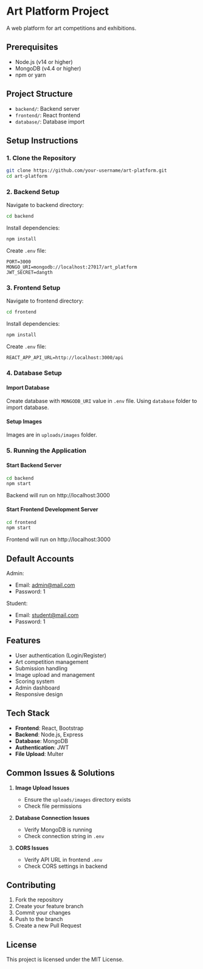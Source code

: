 # Art Platform Project

A web platform for art competitions and exhibitions.

## Prerequisites

- Node.js (v14 or higher)
- MongoDB (v4.4 or higher)
- npm or yarn

## Project Structure

- `backend/`: Backend server
- `frontend/`: React frontend
- `database/`: Database import

## Setup Instructions

### 1. Clone the Repository

```bash
git clone https://github.com/your-username/art-platform.git
cd art-platform
```

### 2. Backend Setup

Navigate to backend directory:
```bash
cd backend
```

Install dependencies:
```bash
npm install
```

Create `.env` file:
```env
PORT=3000
MONGO_URI=mongodb://localhost:27017/art_platform
JWT_SECRET=dangth
```

### 3. Frontend Setup

Navigate to frontend directory:
```bash
cd frontend
```

Install dependencies:
```bash
npm install
```

Create `.env` file:
```env
REACT_APP_API_URL=http://localhost:3000/api
```

### 4. Database Setup

#### Import Database
Create database with `MONGODB_URI` value in `.env` file.
Using `database` folder to import database.

#### Setup Images
Images are in `uploads/images` folder.

### 5. Running the Application

#### Start Backend Server
```bash
cd backend
npm start
```
Backend will run on http://localhost:3000

#### Start Frontend Development Server
```bash
cd frontend
npm start
```
Frontend will run on http://localhost:3000

## Default Accounts

Admin:
- Email: admin@mail.com
- Password: 1

Student:
- Email: student@mail.com
- Password: 1

## Features

- User authentication (Login/Register)
- Art competition management
- Submission handling
- Image upload and management
- Scoring system
- Admin dashboard
- Responsive design

## Tech Stack

- **Frontend**: React, Bootstrap
- **Backend**: Node.js, Express
- **Database**: MongoDB
- **Authentication**: JWT
- **File Upload**: Multer

## Common Issues & Solutions

1. **Image Upload Issues**
   - Ensure the `uploads/images` directory exists
   - Check file permissions

2. **Database Connection Issues**
   - Verify MongoDB is running
   - Check connection string in `.env`

3. **CORS Issues**
   - Verify API URL in frontend `.env`
   - Check CORS settings in backend

## Contributing

1. Fork the repository
2. Create your feature branch
3. Commit your changes
4. Push to the branch
5. Create a new Pull Request

## License

This project is licensed under the MIT License.